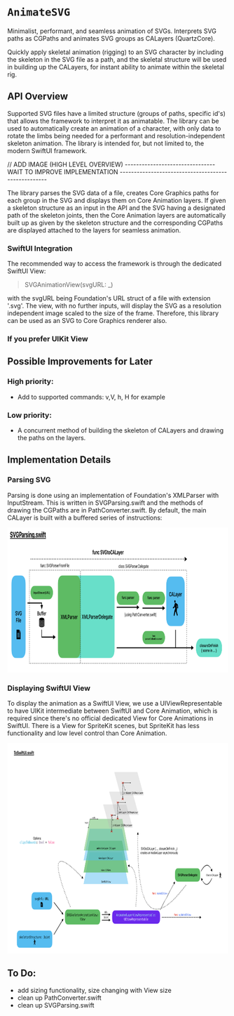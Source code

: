 # ``AnimateSVG``

Minimalist, performant, and seamless animation of SVGs. Interprets SVG paths as CGPaths and animates SVG groups as CALayers (QuartzCore).

Quickly apply skeletal animation (rigging) to an SVG character by including the skeleton in the SVG file as a path, and the skeletal structure will be used in building up the CALayers, for instant ability to animate within the skeletal rig.

## API Overview

Supported SVG files have a limited structure (groups of paths, specific id's) that allows the framework to interpret it as animatable. The library can be used to automatically create an animation of a character, with only data to rotate the limbs being needed for a performant and resolution-independent skeleton animation. The library is intended for, but not limited to, the modern SwiftUI framework.

// ADD IMAGE (HIGH LEVEL OVERVIEW) --------------------------------WAIT TO IMPROVE IMPLEMENTATION ----------------------------------------------------

The library parses the SVG data of a file, creates Core Graphics paths for each group in the SVG and displays them on Core Animation layers. If given a skeleton structure as an input in the API and the SVG having a designated path of the skeleton joints, then the Core Animation layers are automatically built up as given by the skeleton structure and the corresponding CGPaths are displayed attached to the layers for seamless animation.

### SwiftUI Integration

The recommended way to access the framework is through the dedicated SwiftUI View:

> SVGAnimationView(svgURL: _)

with the svgURL being Foundation's URL struct of a file with extension '.svg'. The view, with no further inputs, will display the SVG as a resolution independent image scaled to the size of the frame. Therefore, this library can be used as an SVG to Core Graphics renderer also.

### If you prefer UIKit View

## Possible Improvements for Later

### High priority:

- Add to supported commands: v,V, h, H for example

### Low priority:

- A concurrent method of building the skeleton of CALayers and drawing the paths on the layers.

## Implementation Details

### Parsing SVG

Parsing is done using an implementation of Foundation's XMLParser with InputStream. This is written in SVGParsing.swift and the methods of drawing the CGPaths are in PathConverter.swift. By default, the main CALayer is built with a buffered series of instructions:

<img src="Resources/SVGParsing.swift.png" width="900" height="330">

### Displaying SwiftUI View

To display the animation as a SwiftUI View, we use a UIViewRepresentable to have UIKit intermediate between SwiftUI and Core Animation, which is required since there's no official dedicated View for Core Animations in SwiftUI. There is a View for SpriteKit scenes, but SpriteKit has less functionality and low level control than Core Animation.

<img src="Resources/ToSwiftUI.swift.png" width="840" height="480">

## To Do:

- add sizing functionality, size changing with View size
- clean up PathConverter.swift
- clean up SVGParsing.swift
